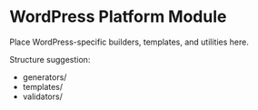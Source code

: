 # WordPress Platform Module

Place WordPress-specific builders, templates, and utilities here.

Structure suggestion:
- generators/
- templates/
- validators/

